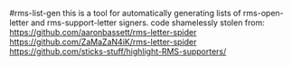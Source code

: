 #rms-list-gen
this is a tool for automatically generating lists of rms-open-letter and rms-support-letter signers.
code shamelessly stolen from:
https://github.com/aaronbassett/rms-letter-spider
https://github.com/ZaMaZaN4iK/rms-letter-spider
https://github.com/sticks-stuff/highlight-RMS-supporters/